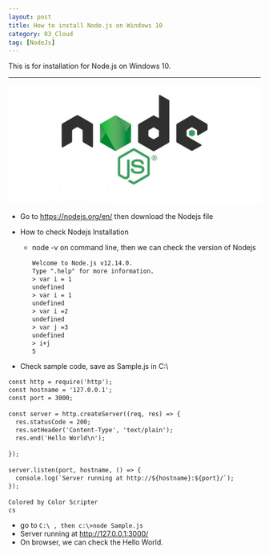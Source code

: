 ```yaml
---
layout: post
title: How to install Node.js on Windows 10
category: 03_Cloud
tag: [NodeJs]
---
```


This is for installation for Node.js on Windows 10.


----



![example](/assets/images/nodejs.jpg)


- Go to https://nodejs.org/en/ then download the Nodejs file
- How to check Nodejs Installation 
    - node -v on command line, then we can check the version of Nodejs
        ``` C:\Users\samsung1>node
        Welcome to Node.js v12.14.0.
        Type ".help" for more information.
        > var i = 1
        undefined
        > var i = 1
        undefined
        > var i =2
        undefined
        > var j =3
        undefined
        > i+j
        5
        ```

- Check sample code, save as Sample.js in C:\

```
const http = require('http');
const hostname = '127.0.0.1';
const port = 3000;

const server = http.createServer((req, res) => {
  res.statusCode = 200;
  res.setHeader('Content-Type', 'text/plain');
  res.end('Hello World\n');

});

server.listen(port, hostname, () => {
  console.log(`Server running at http://${hostname}:${port}/`);
});

Colored by Color Scripter
cs
```

- go to `C:\ , then c:\>node Sample.js`
- Server running at http://127.0.0.1:3000/
- On browser, we can check the Hello World.





